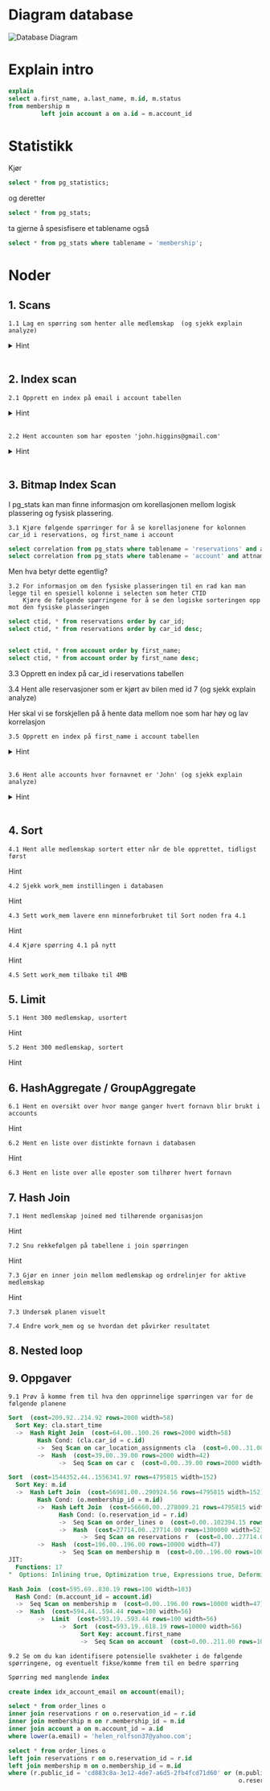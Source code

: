 # Diagram database

![Database Diagram](https://i.ibb.co/441q5tf/database-diagram-light.png)

# Explain intro

```sql
explain
select a.first_name, a.last_name, m.id, m.status
from membership m
         left join account a on a.id = m.account_id
```


# Statistikk

Kjør

```sql
select * from pg_statistics;
```

og deretter

```sql
select * from pg_stats;
```

ta gjerne å spesisfisere et tablename også

```sql
select * from pg_stats where tablename = 'membership';
```


# Noder

## 1. Scans

    1.1 Lag en spørring som henter alle medlemskap  (og sjekk explain analyze)
<details>
<summary>Hint</summary>

```sql
select * from membership;
```
</details>

<br />

## 2. Index scan

    2.1 Opprett en index på email i account tabellen

<details>
<summary>Hint</summary>

```sql
create index idx_account_email on account (email);
```
</details>
<br />

    2.2 Hent accounten som har eposten 'john.higgins@gmail.com'
<details>
<summary>Hint</summary>

```sql
select * from account where email = 'john.higgins@gmail.com';
```
</details>
<br />

## 3. Bitmap Index Scan

I pg_stats kan man finne informasjon om korellasjonen mellom logisk plassering og fysisk plassering.

    3.1 Kjøre følgende spørringer for å se korellasjonene for kolonnen car_id i reservations, og first_name i account

```sql
select correlation from pg_stats where tablename = 'reservations' and attname = 'car_id';
select correlation from pg_stats where tablename = 'account' and attname = 'first_name';
```

Men hva betyr dette egentlig?

    3.2 For informasjon om den fysiske plasseringen til en rad kan man legge til en spesiell kolonne i selecten som heter CTID
        Kjøre de følgende spørringene for å se den logiske sorteringen opp mot den fysiske plasseringen

```sql
select ctid, * from reservations order by car_id;
select ctid, * from reservations order by car_id desc;


select ctid, * from account order by first_name;
select ctid, * from account order by first_name desc;
```

3.3 Opprett en index på car_id i reservations tabellen

3.4 Hent alle reservasjoner som er kjørt av bilen med id 7 (og sjekk explain analyze)


Her skal vi se forskjellen på å hente data mellom noe som har høy og lav korrelasjon

    3.5 Opprett en index på first_name i account tabellen

<details>
<summary>Hint</summary>

```sql
create index idx_account_first_name on account(first_name);
```
</details>
<br />

    3.6 Hent alle accounts hvor fornavnet er 'John' (og sjekk explain analyze)

<details>
<summary>Hint</summary>

```sql
select * from account where first_name = 'John';
```
</details>
<br />


## 4. Sort

    4.1 Hent alle medlemskap sortert etter når de ble opprettet, tidligst først
    
Hint

    4.2 Sjekk work_mem instillingen i databasen

Hint

    4.3 Sett work_mem lavere enn minneforbruket til Sort noden fra 4.1

Hint

    4.4 Kjøre spørring 4.1 på nytt

Hint

    4.5 Sett work_mem tilbake til 4MB


## 5. Limit

    5.1 Hent 300 medlemskap, usortert

Hint

    5.2 Hent 300 medlemskap, sortert

Hint


## 6. HashAggregate / GroupAggregate

    6.1 Hent en oversikt over hvor mange ganger hvert fornavn blir brukt i accounts

Hint

    6.2 Hent en liste over distinkte fornavn i databasen

Hint

    6.3 Hent en liste over alle eposter som tilhører hvert fornavn

## 7. Hash Join

    7.1 Hent medlemskap joined med tilhørende organisasjon

Hint

    7.2 Snu rekkefølgen på tabellene i join spørringen

Hint

    7.3 Gjør en inner join mellom medlemskap og ordrelinjer for aktive medlemskap

Hint

    7.3 Undersøk planen visuelt

    7.4 Endre work_mem og se hvordan det påvirker resultatet


## 8. Nested loop



## 9. Oppgaver

    9.1 Prøv å komme frem til hva den opprinnelige spørringen var for de følgende planene


```sql
Sort  (cost=209.92..214.92 rows=2000 width=58)
  Sort Key: cla.start_time
  ->  Hash Right Join  (cost=64.00..100.26 rows=2000 width=58)
        Hash Cond: (cla.car_id = c.id)
        ->  Seq Scan on car_location_assignments cla  (cost=0.00..31.00 rows=2000 width=16)
        ->  Hash  (cost=39.00..39.00 rows=2000 width=42)
              ->  Seq Scan on car c  (cost=0.00..39.00 rows=2000 width=42)
```


```sql
Sort  (cost=1544352.44..1556341.97 rows=4795815 width=152)
  Sort Key: m.id
  ->  Hash Left Join  (cost=56981.00..290924.56 rows=4795815 width=152)
        Hash Cond: (o.membership_id = m.id)
        ->  Hash Left Join  (cost=56660.00..278009.21 rows=4795815 width=105)
              Hash Cond: (o.reservation_id = r.id)
              ->  Seq Scan on order_lines o  (cost=0.00..102394.15 rows=4795815 width=53)
              ->  Hash  (cost=27714.00..27714.00 rows=1300000 width=52)
                    ->  Seq Scan on reservations r  (cost=0.00..27714.00 rows=1300000 width=52)
        ->  Hash  (cost=196.00..196.00 rows=10000 width=47)
              ->  Seq Scan on membership m  (cost=0.00..196.00 rows=10000 width=47)
JIT:
  Functions: 17
"  Options: Inlining true, Optimization true, Expressions true, Deforming true"
```


```sql
Hash Join  (cost=595.69..830.19 rows=100 width=103)
  Hash Cond: (m.account_id = account.id)
  ->  Seq Scan on membership m  (cost=0.00..196.00 rows=10000 width=47)
  ->  Hash  (cost=594.44..594.44 rows=100 width=56)
        ->  Limit  (cost=593.19..593.44 rows=100 width=56)
              ->  Sort  (cost=593.19..618.19 rows=10000 width=56)
                    Sort Key: account.first_name
                    ->  Seq Scan on account  (cost=0.00..211.00 rows=10000 width=56)
```

    9.2 Se om du kan identifisere potensielle svakheter i de følgende spørringene, og eventuelt fikse/komme frem til en bedre spørring

```sql
Spørring med manglende index
```

```sql
create index idx_account_email on account(email);

select * from order_lines o
inner join reservations r on o.reservation_id = r.id
inner join membership m on r.membership_id = m.id
inner join account a on m.account_id = a.id
where lower(a.email) = 'helen_rolfson37@yahoo.com';
```


```sql
select * from order_lines o
left join reservations r on o.reservation_id = r.id
left join membership m on o.membership_id = m.id
where (r.public_id = 'cd883c8a-3e12-4de7-a6d5-2fb4fcd71d60' or (m.public_id = '4c94e5c8-5820-46cc-be23-eb1e55ad2f01' and
                                                                o.reservation_id is null));
```
